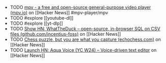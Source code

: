 - TODO [mpv - a free and open-source general-purpose video player (mpv.io)](https://news.ycombinator.com/item?id=6194563) on [[Hacker News]] #mpv-player/mpv
- TODO #explore [[youtube-dl]]
- TODO #explore [[yt-dlp]]
- TODO [Show HN: WhatTheDuck – open-source, in-browser SQL on CSV files (github.com/incentius-foss)](https://news.ycombinator.com/item?id=39826315) on [[Hacker News]]
- TODO [Chess puzzle, but you are what you capture (echochess.com)](https://news.ycombinator.com/item?id=39824335) on [[Hacker News]]
- TODO [Launch HN: Aqua Voice (YC W24) – Voice-driven text editor](https://news.ycombinator.com/item?id=39828686) on [[Hacker News]]
